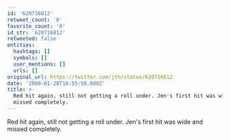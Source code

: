 ```yaml
---
id: '620716812'
retweet_count: '0'
favorite_count: '0'
id_str: '620716812'
retweeted: false
entities:
  hashtags: []
  symbols: []
  user_mentions: []
  urls: []
original_url: https://twitter.com/jth/status/620716812
date: '2008-01-20T16:55:58.000Z'
title: >-
  Red hit again, still not getting a roll under. Jen's first hit was wide and
  missed completely.
---
```


Red hit again, still not getting a roll under. Jen's first hit was wide and missed completely.